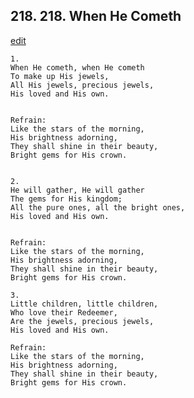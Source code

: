 
## 218.  218. When He Cometh
[edit](https://docs.google.com/document/d/1kUgScHhg9sunRg2i1W8AVqc9BY6MpZXt/edit?mode=html)






    1.
    When He cometh, when He cometh
    To make up His jewels,
    All His jewels, precious jewels,
    His loved and His own.


    Refrain:
    Like the stars of the morning,
    His brightness adorning,
    They shall shine in their beauty,
    Bright gems for His crown.


    2.
    He will gather, He will gather
    The gems for His kingdom;
    All the pure ones, all the bright ones,
    His loved and His own.


    Refrain:
    Like the stars of the morning,
    His brightness adorning,
    They shall shine in their beauty,
    Bright gems for His crown.

    3.
    Little children, little children,
    Who love their Redeemer,
    Are the jewels, precious jewels,
    His loved and His own.

    Refrain:
    Like the stars of the morning,
    His brightness adorning,
    They shall shine in their beauty,
    Bright gems for His crown.

